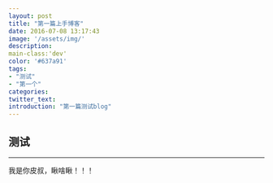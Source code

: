 ```yaml
---
layout: post
title: "第一篇上手博客"
date: 2016-07-08 13:17:43
image: '/assets/img/'
description:
main-class:'dev'
color: '#637a91'
tags:
- "测试"
- "第一个"
categories:
twitter_text:
introduction: "第一篇测试blog"
---
```


## 测试

------

我是你皮叔，瞅啥瞅！！！